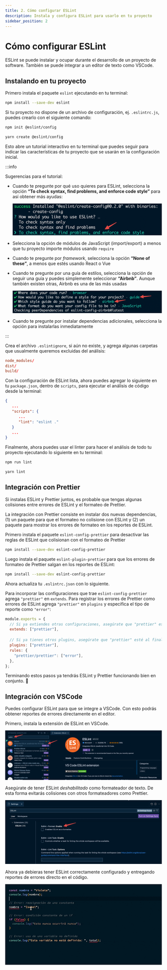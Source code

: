 ```yaml
---
title: 2. Cómo configurar ESLint
description: Instala y configura ESLint para usarlo en tu proyecto
sidebar_position: 2
---
```


# Cómo configurar ESLint

ESLint se puede instalar y ocupar durante el desarrollo de un proyecto de
software. También se puede integrar a un editor de texto como VSCode.

## Instalando en tu proyecto

Primero instala el paquete `eslint` ejecutando en tu terminal:

```bash npm2yarn
npm install --save-dev eslint
```

Si tu proyecto no dispone de un archivo de configuración, ej. `.eslintrc.js`,
puedes crearlo con el siguiente comando:

<Tabs>
<TabItem value="npm">

```bash
npm init @eslint/config
```

</TabItem>
<TabItem value="Yarn">

```bash
yarn create @eslint/config
```

</TabItem>
</Tabs>

Esto abre un tutorial interactivo en tu terminal que puedes seguir para indicar
las características de tu proyecto que se usarán en la configuración inicial.

:::info

Sugerencias para el tutorial:

- Cuando te pregunte por qué uso quieres para ESLint, selecciona la opción **“To
  check syntax, find problems, and enforce code style”** para así obtener más
  ayudas:

  ![Captura de tutorial interactivo de ESLint en la terminal](./eslint_init_config_style.png "Selecciona la opción que incluye sintaxis, problemas y estilo de código")

- Selecciona la opción de módulos de JavaScript (import/export) a menos que tu
  proyecto importe módulos usando `require`

- Cuando te pregunte por _framework_, selecciona la opción **“None of these”**,
  a menos que estés usando React o Vue

- Cuando te pregunte por una guía de estilos, selecciona la opción de seguir una
  guía y puedes simplemente seleccionar **“Airbnb”**. Aunque también existen
  otras, Airbnb es una de las más usadas

  ![Captura de tutorial interactivo de ESLint en la terminal eligiendo guía de estilos](./eslint_style_guide.png "Selecciona las opciones para seguir la guía de estilos de Airbnb")

- Cuando te pregunte por instalar dependencias adicionales, selecciona la opción
  para instalarlas inmediatamente

:::

Crea el archivo `.eslintignore`, si aún no existe, y agrega algunas carpetas que
usualmente queremos excluidas del análisis:

```rc title=".eslintignore"
node_modules/
dist/
build/
```

Con la configuración de ESLint lista, ahora puedes agregar lo siguiente en tu
`package.json`, dentro de `scripts`, para ejecutar el análisis de código desde
la terminal:

```json title="package.json"
{
   ...
   "scripts": {
      ...
      "lint": "eslint ."
   }
   ...
}
```

Finalmente, ahora puedes usar el linter para hacer el análisis de todo tu
proyecto ejecutando lo siguiente en tu terminal:

<Tabs>
<TabItem value="npm">

```bash
npm run lint
```

</TabItem>
<TabItem value="Yarn">

```bash
yarn lint
```

</TabItem>
</Tabs>

## Integración con Prettier

Si instalas ESLint y Prettier juntos, es probable que tengas algunas colisiones
entre errores de ESLint y el formateo de Prettier.

La integración con Prettier consiste en instalar dos nuevas dependencias, (1) un
paquete para que el formateo no colisione con ESLint y (2) un paquete para
mostrar los errores de formateo en los reportes de ESLint.

Primero instala el paquete `eslint-config-prettier` para desactivar las reglas
de ESLint que colisionan con el formateo de Prettier

```bash npm2yarn
npm install --save-dev eslint-config-prettier
```

Luego instala el paquete `eslint-plugin-prettier` para que los errores de
formateo de Prettier salgan en los reportes de ESLint:

```bash npm2yarn
npm install --save-dev eslint-config-prettier
```

Ahora actualiza tu `.eslintrc.json` con lo siguiente.

Para incorporar las configuraciones que trae `eslint-config-prettier` agrega
`"prettier"` en `extends`. Para registrar los errores de Prettier como errores
de ESLint agrega `"prettier"` en `plugins` y especifica el tipo de reporte como
`"error"`:

```js title=".eslintrc.js"
module.exports = {
  // Si ya extiendes otras configuraciones, asegúrate que "prettier" esté al final
  extends: ["prettier"],

  // Si ya tienes otros plugins, asegúrate que "prettier" esté al final
  plugins: ["prettier"],
  rules: {
    "prettier/prettier": ["error"],
  },
};
```

Terminando estos pasos ya tendrás ESLint y Prettier funcionando bien en
conjunto. 🚀

## Integración con VSCode

Puedes configurar ESLint para que se integre a VSCode. Con esto podrás obtener
reportes de errores directamente en el editor.

Primero, instala la extensión de ESLint en VSCode.

![Captura de pantalla de la extensión de ESLint en VSCode](./eslint_extension.png "Busca e instala la extensión ESLint")

Asegúrate de tener ESLint _deshabilitado_ como formateador de texto. De esta
forma evitarás colisiones con otros formateadores como Prettier.

![Captura de pantalla de ESLint deshabilitado como formateador](./eslint_formatter_off.png "Mantén ESlint deshabilitado como formateador")

Ahora ya debieras tener ESLint correctamente configurado y entregando reportes
de errores directo en el código.

![Captura de editor de texto mostrando reportes de errores](./eslint_errors.gif "Análisis estático de código")
